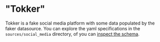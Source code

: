 # "Tokker"

Tokker is a fake social media platform with some data populated by the faker datasource.
You can explore the yaml specifications in the `sources/social_media` directory, of you can
[inspect the schema](/explore/schema).